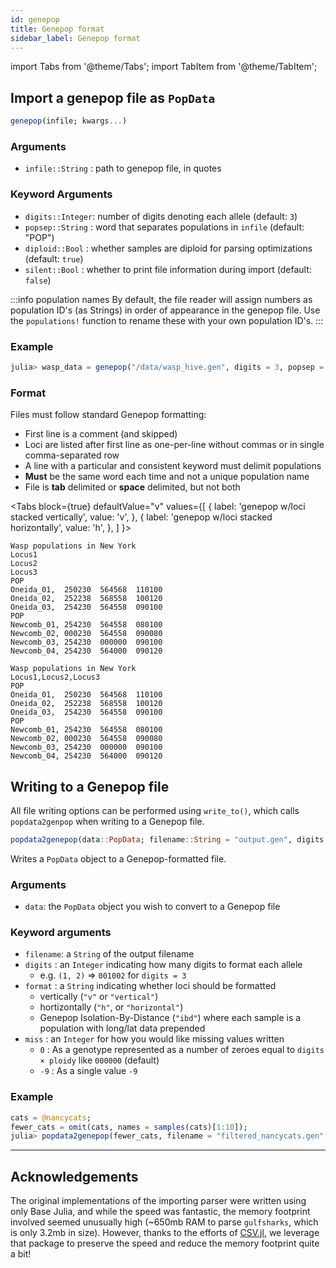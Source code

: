 ```yaml
---
id: genepop
title: Genepop format
sidebar_label: Genepop format
---
```

import Tabs from '@theme/Tabs';
import TabItem from '@theme/TabItem';

## Import a genepop file as `PopData`

```julia
genepop(infile; kwargs...)
```

### Arguments

- `infile::String` : path to genepop file, in quotes

### Keyword Arguments

- `digits::Integer`: number of digits denoting each allele (default: `3`)
- `popsep::String` : word that separates populations in `infile` (default: "POP")
- `diploid::Bool`  : whether samples are diploid for parsing optimizations (default: `true`)
- `silent::Bool`   : whether to print file information during import (default: `false`)

:::info population names
By default, the file reader will assign numbers as population ID's (as Strings) in order of appearance in the genepop file. Use the `populations!` function to rename these with your own population ID's.
:::

### Example
```julia
julia> wasp_data = genepop("/data/wasp_hive.gen", digits = 3, popsep = "POP")
```

### Format

Files must follow standard Genepop formatting:

- First line is a comment (and skipped)
- Loci are listed after first line as one-per-line without commas or in single comma-separated row
- A line with a particular and consistent keyword must delimit populations
- **Must** be the same word each time and not a unique population name
- File is **tab** delimited or **space** delimited, but not both

<Tabs
  block={true}
  defaultValue="v"
  values={[
    { label: 'genepop w/loci stacked vertically', value: 'v', },
    { label: 'genepop w/loci stacked horizontally', value: 'h', },
  ]
}>
<TabItem value="v">

```
Wasp populations in New York
Locus1
Locus2
Locus3
POP
Oneida_01,	250230	564568	110100
Oneida_02,	252238	568558	100120
Oneida_03,	254230	564558	090100
POP
Newcomb_01,	254230	564558	080100
Newcomb_02,	000230	564558	090080
Newcomb_03,	254230	000000	090100
Newcomb_04,	254230	564000	090120
```

</TabItem>
<TabItem value="h">

```
Wasp populations in New York
Locus1,Locus2,Locus3
POP
Oneida_01,	250230	564568	110100
Oneida_02,	252238	568558	100120
Oneida_03,	254230	564558	090100
POP
Newcomb_01,	254230	564558	080100
Newcomb_02,	000230	564558	090080
Newcomb_03,	254230	000000	090100
Newcomb_04,	254230	564000	090120
```

</TabItem>
</Tabs>

## Writing to a Genepop file
All file writing options can be performed using `write_to()`, which calls `popdata2genpop` when writing to a Genepop file.
```julia
popdata2genepop(data::PopData; filename::String = "output.gen", digits::Int = 3, format::String = "vertical", miss::Int = 0)
```
Writes a `PopData` object to a Genepop-formatted file.
### Arguments
- `data`: the `PopData` object you wish to convert to a Genepop file
### Keyword arguments
- `filename`: a `String` of the output filename
- `digits` : an `Integer` indicating how many digits to format each allele
  -  e.g. `(1, 2)` => `001002` for `digits = 3`
- `format` : a `String` indicating whether loci should be formatted 
  - vertically (`"v"` or `"vertical"`)
  - hortizontally (`"h"`, or `"horizontal"`)
  - Genepop Isolation-By-Distance (`"ibd"`) where each sample is a population with long/lat data prepended
- `miss` : an `Integer` for how you would like missing values written 
  - `0` : As a genotype represented as a number of zeroes equal to `digits × ploidy` like `000000` (default) 
  - `-9` : As a single value `-9`

### Example
```julia
cats = @nancycats;
fewer_cats = omit(cats, names = samples(cats)[1:10]);
julia> popdata2genepop(fewer_cats, filename = "filtered_nancycats.gen", digits = 3, format = "h")
```

----

## Acknowledgements

The original implementations of the importing parser were written using only Base Julia, and while the speed was fantastic, the memory footprint involved seemed unusually high (~650mb RAM to parse `gulfsharks`, which is only 3.2mb in size). However, thanks to the efforts of [CSV.jl](https://github.com/JuliaData/CSV.jl), we leverage that package to preserve the speed and reduce the memory footprint quite a bit!
